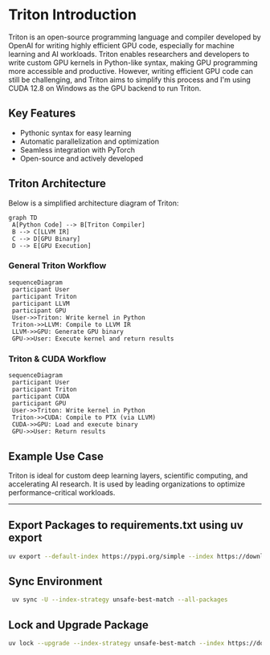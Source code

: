 
# Triton Introduction

Triton is an open-source programming language and compiler developed by OpenAI for writing highly efficient GPU code, especially for machine learning and AI workloads. Triton enables researchers and developers to write custom GPU kernels in Python-like syntax, making GPU programming more accessible and productive. However, writing efficient GPU code can still be challenging, and Triton aims to simplify this process and I'm using CUDA 12.8 on Windows as the GPU backend to run Triton.

## Key Features

- Pythonic syntax for easy learning
- Automatic parallelization and optimization
- Seamless integration with PyTorch
- Open-source and actively developed

## Triton Architecture

Below is a simplified architecture diagram of Triton:

```mermaid
graph TD
 A[Python Code] --> B[Triton Compiler]
 B --> C[LLVM IR]
 C --> D[GPU Binary]
 D --> E[GPU Execution]
```

### General Triton Workflow

```mermaid
sequenceDiagram
 participant User
 participant Triton
 participant LLVM
 participant GPU
 User->>Triton: Write kernel in Python
 Triton->>LLVM: Compile to LLVM IR
 LLVM->>GPU: Generate GPU binary
 GPU->>User: Execute kernel and return results
```

### Triton & CUDA Workflow

```mermaid
sequenceDiagram
 participant User
 participant Triton
 participant CUDA
 participant GPU
 User->>Triton: Write kernel in Python
 Triton->>CUDA: Compile to PTX (via LLVM)
 CUDA->>GPU: Load and execute binary
 GPU->>User: Return results
```

## Example Use Case

Triton is ideal for custom deep learning layers, scientific computing, and accelerating AI research. It is used by leading organizations to optimize performance-critical workloads.

---

## Export Packages to requirements.txt using uv export

```bash
uv export --default-index https://pypi.org/simple --index https://download.pytorch.org/whl/cu129 --format requirements-txt --all-packages --index-strategy unsafe-best-match > requirements.txt
```

## Sync Environment

```bash
 uv sync -U --index-strategy unsafe-best-match --all-packages
```

## Lock and Upgrade Package

```bash
uv lock --upgrade --index-strategy unsafe-best-match --index https://download.pytorch.org/whl/cu129
```
